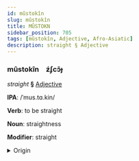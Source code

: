 ```yaml
---
id: mûstokîn
slug: mûstokîn
title: MÛSTOKN
sidebar_position: 705
tags: [mûstokîn, Adjective, Afro-Asiatic]
description: straight § Adjective
---
```


### mûstokîn&emsp;<span kind="abugida">ƶ́ʄcɔ̃ɟ</span>

*straight* **§** [Adjective](../../tags/Adjective)

**IPA**: /ˈmus.tɑ.kin/

**Verb**: to be straight

**Noun**: straightness

**Modifier**: straight

<details>
    <summary>Origin</summary>
    Arabic مُسْتَقِيم mustaqīm /mus.ta.qiːm/<br/>
    <em>Afro-Asiatic Language Family</em>
</details>
